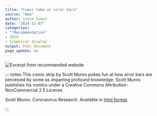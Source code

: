 ```yaml
---
title: "Comic take on error bars"
source: "New"
author: Steve Simon
date: "2024-11-07"
categories: 
- "*Recommendation"
- 2024
- Graphical display
output: html_document
page_update: no
---
```


![](http://www.pmean.com/new-images/24/xkcd-error-bars-01.png "Excerpt from recommended website")

::: notes
This comic strip by Scott Munro pokes fun at how error bars are perceived by some as imparting profound knowledge. Scott Munro publishes his comics under a Creative Commons Attribution-NonCommercial 2.5 License.

Scott Munro. Coronavirus Research. Available in [html format][mun1].

[mun1]: https://xkcd.com/2281/
:::
